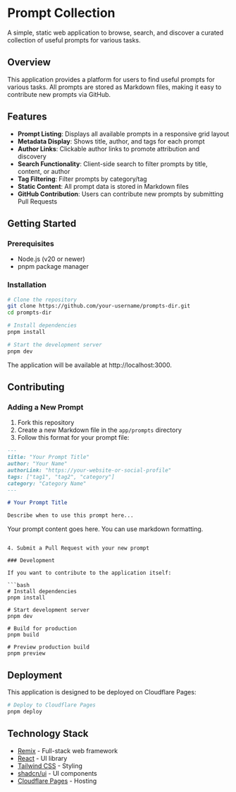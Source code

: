 # Prompt Collection

A simple, static web application to browse, search, and discover a curated collection of useful prompts for various tasks.

## Overview

This application provides a platform for users to find useful prompts for various tasks. All prompts are stored as Markdown files, making it easy to contribute new prompts via GitHub.

## Features

- **Prompt Listing**: Displays all available prompts in a responsive grid layout
- **Metadata Display**: Shows title, author, and tags for each prompt
- **Author Links**: Clickable author links to promote attribution and discovery
- **Search Functionality**: Client-side search to filter prompts by title, content, or author
- **Tag Filtering**: Filter prompts by category/tag
- **Static Content**: All prompt data is stored in Markdown files
- **GitHub Contribution**: Users can contribute new prompts by submitting Pull Requests

## Getting Started

### Prerequisites

- Node.js (v20 or newer)
- pnpm package manager

### Installation

```bash
# Clone the repository
git clone https://github.com/your-username/prompts-dir.git
cd prompts-dir

# Install dependencies
pnpm install

# Start the development server
pnpm dev
```

The application will be available at http://localhost:3000.

## Contributing

### Adding a New Prompt

1. Fork this repository
2. Create a new Markdown file in the `app/prompts` directory
3. Follow this format for your prompt file:

```markdown
---
title: "Your Prompt Title"
author: "Your Name"
authorLink: "https://your-website-or-social-profile"
tags: ["tag1", "tag2", "category"]
category: "Category Name"
---

# Your Prompt Title

Describe when to use this prompt here...

```
Your prompt content goes here. You can use markdown formatting.
```

4. Submit a Pull Request with your new prompt

### Development

If you want to contribute to the application itself:

```bash
# Install dependencies
pnpm install

# Start development server
pnpm dev

# Build for production
pnpm build

# Preview production build
pnpm preview
```

## Deployment

This application is designed to be deployed on Cloudflare Pages:

```bash
# Deploy to Cloudflare Pages
pnpm deploy
```

## Technology Stack

- [Remix](https://remix.run/) - Full-stack web framework
- [React](https://reactjs.org/) - UI library
- [Tailwind CSS](https://tailwindcss.com/) - Styling
- [shadcn/ui](https://ui.shadcn.com/) - UI components
- [Cloudflare Pages](https://pages.cloudflare.com/) - Hosting
